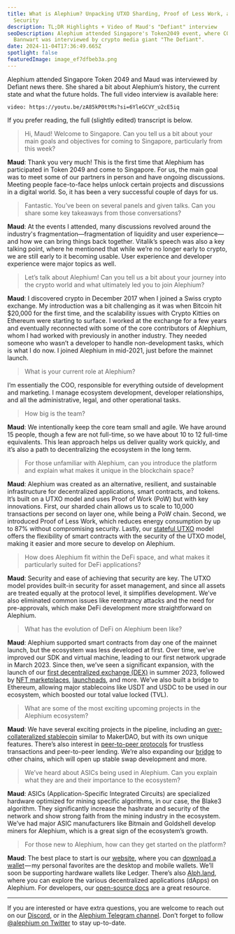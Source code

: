 ```yaml
---
title: What is Alephium? Unpacking UTXO Sharding, Proof of Less Work, and DeFi
  Security
description: TL;DR Highlights + Video of Maud's "Defiant" interview
seoDescription: Alephium attended Singapore's Token2049 event, where COO Maud
  Bannwart was interviewed by crypto media giant "The Defiant".
date: 2024-11-04T17:36:49.665Z
spotlight: false
featuredImage: image_ef7dfbeb3a.png
---
```

Alephium attended Singapore Token 2049 and Maud was interviewed by Defiant news there. She shared a bit about Alephium’s history, the current state and what the future holds. The full video interview is available here:

`video: https://youtu.be/zA85kP0ttMs?si=6YleGCVY_u2cE5iq`

If you prefer reading, the full (slightly edited) transcript is below.

> Hi, Maud! Welcome to Singapore. Can you tell us a bit about your main goals and objectives for coming to Singapore, particularly from this week?

**Maud**: Thank you very much! This is the first time that Alephium has participated in Token 2049 and come to Singapore. For us, the main goal was to meet some of our partners in person and have ongoing discussions. Meeting people face-to-face helps unlock certain projects and discussions in a digital world. So, it has been a very successful couple of days for us.

> Fantastic. You’ve been on several panels and given talks. Can you share some key takeaways from those conversations?

**Maud**: At the events I attended, many discussions revolved around the industry's fragmentation—fragmentation of liquidity and user experience—and how we can bring things back together. Vitalik’s speech was also a key talking point, where he mentioned that while we’re no longer early to crypto, we are still early to it becoming usable. User experience and developer experience were major topics as well.

> Let’s talk about Alephium! Can you tell us a bit about your journey into the crypto world and what ultimately led you to join Alephium?

**Maud**: I discovered crypto in December 2017 when I joined a Swiss crypto exchange. My introduction was a bit challenging as it was when Bitcoin hit $20,000 for the first time, and the scalability issues with Crypto Kitties on Ethereum were starting to surface. I worked at the exchange for a few years and eventually reconnected with some of the core contributors of Alephium, whom I had worked with previously in another industry. They needed someone who wasn’t a developer to handle non-development tasks, which is what I do now. I joined Alephium in mid-2021, just before the mainnet launch.

> What is your current role at Alephium?

I’m essentially the COO, responsible for everything outside of development and marketing. I manage ecosystem development, developer relationships, and all the administrative, legal, and other operational tasks.

> How big is the team?

**Maud**: We intentionally keep the core team small and agile. We have around 15 people, though a few are not full-time, so we have about 10 to 12 full-time equivalents. This lean approach helps us deliver quality work quickly, and it’s also a path to decentralizing the ecosystem in the long term.

> For those unfamiliar with Alephium, can you introduce the platform and explain what makes it unique in the blockchain space?

**Maud**: Alephium was created as an alternative, resilient, and sustainable infrastructure for decentralized applications, smart contracts, and tokens. It’s built on a UTXO model and uses Proof of Work (PoW) but with key innovations. First, our sharded chain allows us to scale to 10,000 transactions per second on layer one, while being a PoW chain. Second, we introduced Proof of Less Work, which reduces energy consumption by up to 87% without compromising security. Lastly, our [stateful UTXO](/news/post/an-introduction-to-the-stateful-utxo-model-8de3b0f76749) model offers the flexibility of smart contracts with the security of the UTXO model, making it easier and more secure to develop on Alephium.

> How does Alephium fit within the DeFi space, and what makes it particularly suited for DeFi applications?

**Maud**: Security and ease of achieving that security are key. The UTXO model provides built-in security for asset management, and since all assets are treated equally at the protocol level, it simplifies development. We’ve also eliminated common issues like reentrancy attacks and the need for pre-approvals, which make DeFi development more straightforward on Alephium.

> What has the evolution of DeFi on Alephium been like?

**Maud**: Alephium supported smart contracts from day one of the mainnet launch, but the ecosystem was less developed at first. Over time, we’ve improved our SDK and virtual machine, leading to our first network upgrade in March 2023. Since then, we’ve seen a significant expansion, with the launch of our [first decentralized exchange (DEX)](http://ayin.app) in summer 2023, followed by [NFT marketplaces](http://deadrare.io), [launchpads](https://alphpad.com/), and more. We’ve also built a bridge to Ethereum, allowing major stablecoins like USDT and USDC to be used in our ecosystem, which boosted our total value locked (TVL).

> What are some of the most exciting upcoming projects in the Alephium ecosystem?

**Maud**: We have several exciting projects in the pipeline, including an [over-collateralized stablecoin](https://www.alphbanx.com/) similar to MakerDAO, but with its own unique features. There’s also interest in [peer-to-peer protocols](https://linxotc.com/) for trustless transactions and peer-to-peer lending. We’re also expanding our [bridge](https://bridge.alephium.org/) to other chains, which will open up stable swap development and more.

> We’ve heard about ASICs being used in Alephium. Can you explain what they are and their importance to the ecosystem?

**Maud**: ASICs (Application-Specific Integrated Circuits) are specialized hardware optimized for mining specific algorithms, in our case, the Blake3 algorithm. They significantly increase the hashrate and security of the network and show strong faith from the mining industry in the ecosystem. We’ve had major ASIC manufacturers like Bitmain and Goldshell develop miners for Alephium, which is a great sign of the ecosystem’s growth.

> For those new to Alephium, how can they get started on the platform?

**Maud**: The best place to start is our [website](/), where you can [download a wallet](/wallets) — my personal favorites are the desktop and mobile wallets. We’ll soon be supporting hardware wallets like Ledger. There’s also [Alph.land](http://Alph.land), where you can explore the various decentralized applications (dApps) on Alephium. For developers, our [open-source docs](https://docs.alephium.org/) are a great resource.

- - -

If you are interested or have extra questions, you are welcome to reach out on our [Discord](/discord), or in the [Alephium Telegram channel](https://t.me/alephiumgroup). Don’t forget to follow [@alephium on Twitter](https://twitter.com/alephium) to stay up-to-date.
